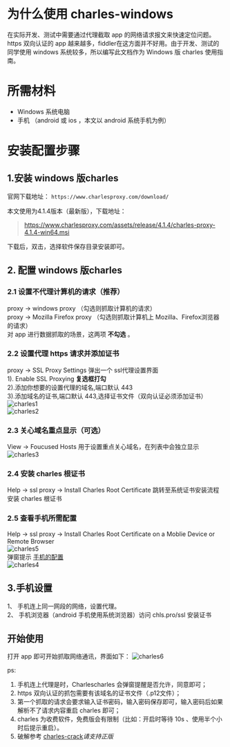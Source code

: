 # 为什么使用 charles-windows
在实际开发、测试中需要通过代理截取 app 的网络请求报文来快速定位问题。https 双向认证的 app 越来越多，fiddler在这方面并不好用。由于开发、测试的同学使用 windows 系统较多，所以编写此文档作为 Windows 版 charles 使用指南。

# 所需材料
- Windows 系统电脑
- 手机 （android 或 ios ，本文以 android 系统手机为例）

# 安装配置步骤

## 1.安装 windows 版charles

官网下载地址：
` https://www.charlesproxy.com/download/ `

本文使用为4.1.4版本（最新版），下载地址： 

> https://www.charlesproxy.com/assets/release/4.1.4/charles-proxy-4.1.4-win64.msi

下载后，双击，选择软件保存目录安装即可。

## 2. 配置 windows 版charles
### 2.1 设置不代理计算机的请求（**推荐**）
proxy -> windows proxy   （勾选则抓取计算机的请求）    
  proxy -> Mozilla Firefox proxy （勾选则抓取计算机上 Mozilla、Firefox浏览器的请求）    
  对 app 进行数据抓取的场景，这两项  **不勾选**  。  

### 2.2 设置代理 https 请求并添加证书
proxy -> SSL Proxy Settings 弹出一个 ssl代理设置界面    
    1). Enable SSL Proxying **复选框打勾**    
    2).添加你想要的设置代理的域名,端口默认 443    
    3).添加域名的证书,端口默认 443,选择证书文件（双向认证必须添加证书）    
    ![charles1][1]    
    ![charles2][charles2] 

### 2.3 关心域名重点显示（可选）
View -> Foucused Hosts 用于设置重点关心域名，在列表中会独立显示    
![charles3][charles3]

### 2.4 安装 charles 根证书
Help -> ssl proxy -> Install Charles Root Certificate 
    跳转至系统证书安装流程 安装 charles 根证书

### 2.5 查看手机所需配置
Help -> ssl proxy -> Install Charles Root Certificate on a Moblie Device or Remote Browser    
![charles5][charles5]    
弹窗提示 [手机的配置](/Systems/GAP/Charles-Windows#手机设置/)    
![charles4][charles4]

## 3.手机设置
1、 手机连上同一网段的网络，设置代理。    
2、 手机浏览器（android 手机使用系统浏览器）访问 chls.pro/ssl 安装证书    

## 开始使用
打开 app 即可开始抓取网络通讯，界面如下：
![charles6][charles6]


ps:  

1. 手机连上代理是时，Charlescharles 会弹窗提醒是否允许，同意即可；
2. https 双向认证的抓包需要有该域名的证书文件（.p12文件）；     
3. 第一个抓取的请求会要求输入证书密码，输入密码保存即可，输入密码后如果解析不了请求内容重启 charles 即可；    
4. charles 为收费软件，免费版会有限制（比如：开启时等待 10s 、使用半个小时后提示重启）。    
5. 破解参考 [charles-crack][7]*请支持正版*













[1]:https://raw.githubusercontent.com/tianqing2117/DailyProgress/master/image/charles/add-ssl-proxying.png
[charles2]:https://raw.githubusercontent.com/tianqing2117/DailyProgress/master/image/charles/add-client-certificates.png
[charles3]:https://raw.githubusercontent.com/tianqing2117/DailyProgress/master/image/charles/focused-hosts.png
[charles4]:https://raw.githubusercontent.com/tianqing2117/DailyProgress/master/image/charles/alert.png
[charles5]:https://raw.githubusercontent.com/tianqing2117/DailyProgress/master/image/charles/use-in-phone.png
[charles6]:https://raw.githubusercontent.com/tianqing2117/DailyProgress/master/image/charles/start-use.png
[7]:https://github.com/8enet/Charles-Crack
